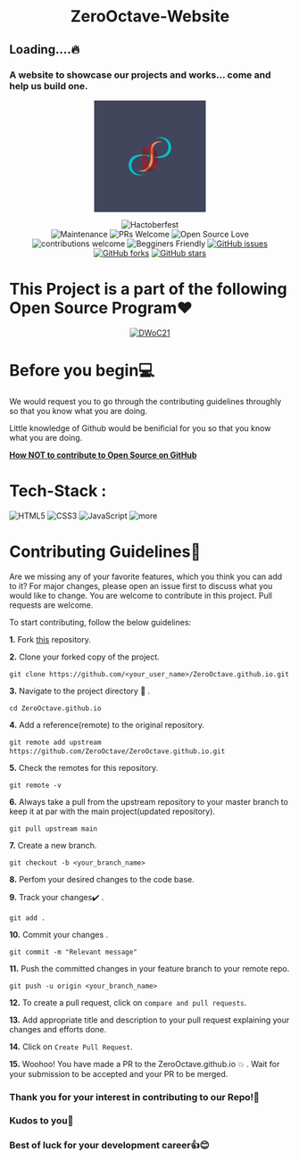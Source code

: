 # <h1 align="center">ZeroOctave-Website</h1>

## Loading....🔥


### A website to showcase our projects and works... come and help us build one.

<!-- PROJECT LOGO -->
<p align="center">
    <img src="assets/images/ZeroOctave.png" height="200px"  align="center"/>

<div align="center">

![Hactoberfest](https://img.shields.io/badge/Hactoberfest-%E2%9D%A4-red)    
![Maintenance](https://img.shields.io/badge/Maintained%3F-yes-orange.svg)
![PRs Welcome](https://img.shields.io/badge/PRs-welcome-brightgreen.svg?style=flat-square) 
![Open Source Love](https://img.shields.io/badge/Open%20Source-%E2%9D%A4-red)
![contributions welcome](https://img.shields.io/badge/contributions-welcome-brightgreen.svg?style=flat)
![Begginers Friendly](https://img.shields.io/badge/Begginer%20Friendly%20-Yes-orange)
[![GitHub issues](https://img.shields.io/github/issues/ZeroOctave/ZeroOctave-Website)](https://github.com/ZeroOctave/ZeroOctave-Website/issues)
[![GitHub forks](https://img.shields.io/github/forks/ZeroOctave/ZeroOctave-Website)](https://github.com/ZeroOctave/ZeroOctave-Website/network)
[![GitHub stars](https://img.shields.io/github/stars/ZeroOctave/ZeroOctave-Website)](https://github.com/ZeroOctave/ZeroOctave-Website/stargazers)

</div>

# This Project is a part of the following Open Source Program❤️
<p align="center">
<a href="https://dwoc.io/"  target="_blank"> 
  <img src="https://github.com/ZeroOctave/ZeroOctave-Javascript-Projects/blob/main/assets/Images/dwoc.png" alt="DWoC21" width="200"/>
</a>
</p>

# Before you begin💻

We would request you to go through the contributing guidelines throughly so that you know what you are doing.

Little knowledge of Github would be benificial for you so that you know what you are doing.

**[How NOT to contribute to Open Source on GitHub](https://astrodevil.hashnode.dev/how-not-to-contribute-to-open-source-on-github-tips-for-beginners)**

# Tech-Stack :
<img alt="HTML5" src="https://img.shields.io/badge/html5%20-%23E34F26.svg?&style=for-the-badge&logo=html5&logoColor=white"/> <img alt="CSS3" src="https://img.shields.io/badge/css3%20-%231572B6.svg?&style=for-the-badge&logo=css3&logoColor=white"/> <img alt="JavaScript" src="https://img.shields.io/badge/javascript%20-%23323330.svg?&style=for-the-badge&logo=javascript&logoColor=%23F7DF1E"/> <img alt="more " src="https://img.shields.io/badge/more%20-%23E34F26.svg?&style=for-the-badge&logo=more&logoColor=white"/>

# Contributing Guidelines📝

Are we missing any of your favorite features, which you think you can add to it? For major changes, please open an issue first to discuss what you would like to change. You are welcome to contribute in this project. Pull requests are welcome.

To start contributing, follow the below guidelines: 

**1.**  Fork [this](https://github.com/ZeroOctave/ZeroOctave.github.io) repository.

**2.**  Clone your forked copy of the project.

```
git clone https://github.com/<your_user_name>/ZeroOctave.github.io.git
```

**3.** Navigate to the project directory :file_folder: .

```
cd ZeroOctave.github.io
```

**4.** Add a reference(remote) to the original repository.

```
git remote add upstream https://github.com/ZeroOctave/ZeroOctave.github.io.git 
```

**5.** Check the remotes for this repository.

```
git remote -v
```

**6.** Always take a pull from the upstream repository to your master branch to keep it at par with the main project(updated repository).

```
git pull upstream main
```

**7.** Create a new branch.

```
git checkout -b <your_branch_name>
```

**8.** Perfom your desired changes to the code base.

**9.** Track your changes:heavy_check_mark: .

```
git add . 
```

**10.** Commit your changes .

```
git commit -m "Relevant message"
```

**11.** Push the committed changes in your feature branch to your remote repo.

```
git push -u origin <your_branch_name>
```

**12.** To create a pull request, click on `compare and pull requests`.

**13.** Add appropriate title and description to your pull request explaining your changes and efforts done.

**14.** Click on `Create Pull Request`.


**15.** Woohoo! You have made a PR to the ZeroOctave.github.io :boom: . Wait for your submission to be accepted and your PR to be merged.


### Thank you for your interest in contributing to our Repo!🏼

### Kudos to you🎈

### Best of luck for your development career👍😊


